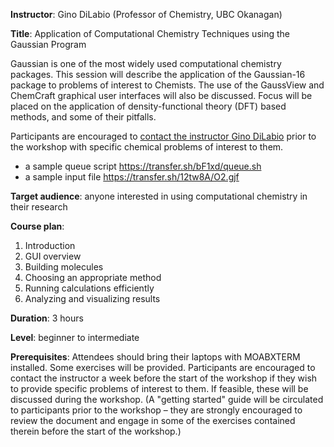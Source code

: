 **Instructor**: Gino DiLabio (Professor of Chemistry, UBC Okanagan)

**Title**: Application of Computational Chemistry Techniques using the Gaussian Program

Gaussian is one of the most widely used computational chemistry packages. This session will describe the
application of the Gaussian-16 package to problems of interest to Chemists. The use of the GaussView and
ChemCraft graphical user interfaces will also be discussed. Focus will be placed on the application of
density-functional theory (DFT) based methods, and some of their pitfalls.

Participants are encouraged to [contact the instructor Gino DiLabio](mailto:Gino.DiLabio@ubc.ca) prior to
the workshop with specific chemical problems of interest to them.

* a sample queue script https://transfer.sh/bF1xd/queue.sh
* a sample input file https://transfer.sh/12tw8A/O2.gjf

**Target audience**: anyone interested in using computational chemistry in their research

**Course plan**:
1. Introduction
1. GUI overview
1. Building molecules
1. Choosing an appropriate method
1. Running calculations efficiently
1. Analyzing and visualizing results

**Duration**: 3 hours

**Level**: beginner to intermediate

**Prerequisites**: Attendees should bring their laptops with MOABXTERM installed. Some exercises will be
provided. Participants are encouraged to contact the instructor a week before the start of the workshop
if they wish to provide specific problems of interest to them. If feasible, these will be discussed
during the workshop. (A "getting started" guide will be circulated to participants prior to the workshop
– they are strongly encouraged to review the document and engage in some of the exercises contained
therein before the start of the workshop.)
